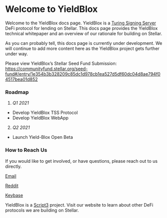 # Welcome to YieldBlox
Welcome to the YieldBlox docs page. YieldBlox is a [Turing Signing Server](https://tss.stellar.org/) DeFi protocol for lending on Stellar. This docs page provides the YieldBlox technical whitepaper and an overview of our rationale for building on Stellar.

As you can probably tell, this docs page is currently under development. We will continue to add more content here as the YieldBlox project gets further under way.

Please view YieldBlox’s Stellar Seed Fund Submission: https://communityfund.stellar.org/seed-fund#/entry/1e354b3b328209c85dc1d978cb1ea527d5df60dc04d8ae794f04517bea01d852
### Roadmap
 1. *Q1 2021*
   - Develop YieldBlox TSS Protocol
   - Develop YieldBlox WebApp
 2. *Q2 2021*
   - Launch Yield-Blox Open Beta

### How to Reach Us

If you would like to get involved, or have questions, please reach out to us directly.

[Email](https://www.yieldblox.com/contact)

[Reddit](https://www.reddit.com/r/yieldblox)

[Keybase](https://keybase.io/team/yieldblox)  

YieldBlox is a [Script3](https://www.script3.io/) project. Visit our website to learn about other DeFi protocols we are building on Stellar.
